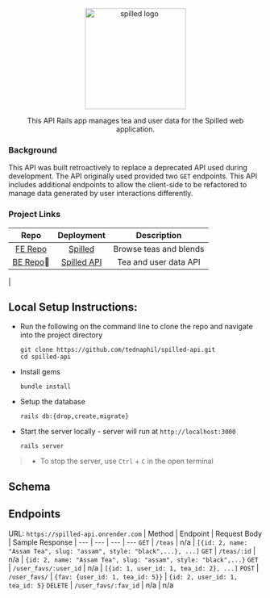 <div align="center">
  <img src="https://github.com/tednaphil/spilled/assets/76406423/ba29f256-b2a6-4df3-9ef5-6b18bb2ef822" alt="spilled logo" height="200px">

</div>

<!-- ### <p align="center">The API</p> -->

<!-- ## Summary: -->
<p align="center">This API Rails app manages tea and user data for the Spilled web application.</p>

### Background
This API was built retroactively to replace a deprecated API used during development. The API originally used provided two `GET` endpoints. This API includes additional endpoints to allow the client-side to be refactored to manage data generated by user interactions differently.

### Project Links
|Repo|Deployment|Description|
|:--:|:--:|:--:|
|[FE Repo](https://github.com/tednaphil/spilled)|[Spilled](https://spilled-seven.vercel.app/)| Browse teas and blends|
|[BE Repo](https://github.com/tednaphil/spilled-api)📍 | [Spilled API](spilled-api.onrender.com)| Tea and user data API|
|

## Local Setup Instructions:
- Run the following on the command line to clone the repo and navigate into the project directory
    ```
    git clone https://github.com/tednaphil/spilled-api.git
    cd spilled-api
    ```
- Install gems
    ```
    bundle install
    ```
- Setup the database
    ```
    rails db:{drop,create,migrate}
    ```
- Start the server locally - server will run at `http://localhost:3000`
    ```
    rails server
    ```
> - To stop the server, use `Ctrl` + `C` in the open terminal
<!-- * How to run the test suite -->

## Schema


## Endpoints
URL: `https://spilled-api.onrender.com`
| Method | Endpoint | Request Body | Sample Response |
--- | --- | --- | ---
`GET` | `/teas` | n/a | `[{id: 2, name: "Assam Tea", slug: "assam", style: "black",...}, ...]`
`GET` | `/teas/:id` | n/a | `{id: 2, name: "Assam Tea", slug: "assam", style: "black",...}`
`GET` | `/user_favs/:user_id` | n/a | `[{id: 1, user_id: 1, tea_id: 2}, ...]`
`POST` | `/user_favs/` | `{fav: {user_id: 1, tea_id: 5}}` | `{id: 2, user_id: 1, tea_id: 5}`
`DELETE` | `/user_favs/:fav_id` | n/a | n/a

